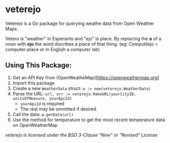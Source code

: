 # veterejo
Veterejo is a Go package for querying weathe data from Open Weather Maps.

Vetero is "weather" in Esperanto and "ejo" is place.
By replacing the **o** of a noun with **ejo** the word discribes a place of that thing.
(eg: Computilejo = computer-place or in English a computer lab)

## Using This Package:
1. Get an API Key from (OpenWeatheMap)[https://openweathermap.org]
2. Import this package
3. Create a new `WeatherData` struct: `w := new(veterejo.WeatherData)`
4. Parse the URL: `url, err := veterejo.MakeURL(yourCityID, unitsOfMeasure, yourApiId)`
   - `yourApiId` is required
   - The rest may be ommitted if desired.
5. Call the data: `w.getData(url)`
6. Use the method for temperature to get the most recent temperature data on OpenWeatherMap

*veterejo is licensed under the BSD 3-Clause "New" or "Revised" License*
